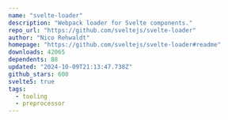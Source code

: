 ```yaml
---
name: "svelte-loader"
description: "Webpack loader for Svelte components."
repo_url: "https://github.com/sveltejs/svelte-loader"
author: "Nico Rehwaldt"
homepage: "https://github.com/sveltejs/svelte-loader#readme"
downloads: 42065
dependents: 88
updated: "2024-10-09T21:13:47.738Z"
github_stars: 600
svelte5: true
tags: 
  - tooling
  - preprocessor
---
```


